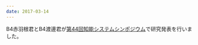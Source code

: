 ```yaml
---
date: 2017-03-14
---
```

B4赤羽根君とB4渡邊君が[第44回知能システムシンポジウム](http://www.ds.u-tokai.ac.jp/is44/)で研究発表を行いました。 
